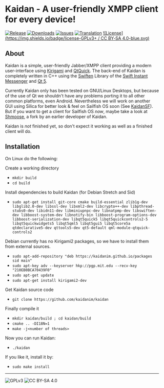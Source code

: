 # Kaidan - A user-friendly XMPP client for every device!

[![Release](https://img.shields.io/github/release/kaidanim/kaidan.svg)](https://github.com/kaidanim/kaidan/releases)
[![Downloads](https://img.shields.io/github/downloads/kaidanim/kaidan/total.svg)](https://github.com/kaidanim/kaidan/releases)
[![Issues](https://img.shields.io/github/issues/kaidanim/kaidan.svg)](https://github.com/kaidanim/kaidan/issues)
[![Translation](https://hosted.weblate.org/widgets/kaidan/-/svg-badge.svg)](https://hosted.weblate.org/projects/kaidan/translations/)
[![License](https://img.shields.io/badge/license-GPLv3+ / CC BY‐SA 4.0-blue.svg)](https://raw.githubusercontent.com/kaidanim/kaidan/master/LICENSE.txt)


## About

Kaidan is a simple, user-friendly Jabber/XMPP client providing a modern user-interface
using [Kirigami](https://techbase.kde.org/Kirigami) and [QtQuick](http://wiki.qt.io/Qt_Quick).
The back-end of Kaidan is completely written in C++ using the [Swiften](http://swift.im/swiften.html)
Library of the [Swift Instant Messenger](http://swift.im/swift.html) and [Qt 5](https://www.qt.io/).

Currently Kaidan only has been tested on GNU/Linux Desktops, but because of the use of Qt we shouldn't have
any problems porting it to all other common platforms, even Android. Nevertheless we will work on another
GUI using Silica for better look & feel on Sailfish OS soon (See [KaidanSF](https://github.com/KaidanIM/KaidanSF)).
But if you want to get a client for Sailfish OS _now_, maybe take a look at
[Shmoose](https://github.com/geobra/harbour-shmoose), a fork by an earlier developer of Kaidan.

Kaidan is *not* finished yet, so don't expect it working as well as a finished client will do.


## Installation

On Linux do the following:

Create a working directory

 * `mkdir build`
 * `cd build`

Install dependencies to build Kaidan (for Debian Stretch and Sid)

 *  `sudo apt-get install git-core cmake build-essential zlib1g-dev libglib2.0-dev libssl-dev libxml2-dev libcrypto++-dev libpthread-stubs0-dev libidn11-dev libminiupnpc-dev libnatpmp-dev libswiften-dev libboost-system-dev libnotify-bin libboost-program-options-dev libboost-serialization-dev libqt5quick5 libqt5quickcontrols2-5 libqt5quickwidgets5 libqt5qml5 libqt5gui5 libqt5core5a qtdeclarative5-dev qttools5-dev qt5-default qml-module-qtquick-controls2`

Debian currently has no Kirigami2 packages, so we have to install them from external sources.

 * `sudo apt-add-repository "deb https://kaidanim.github.io/packages sid main"`
 * `sudo apt-key adv --keyserver hkp://pgp.mit.edu --recv-key "210EB0BCA70439F0"`
 * `sudo apt-get update`
 * `sudo apt-get install kirigami2-dev`

Get Kaidan source code

 * `git clone https://github.com/kaidanim/kaidan`

Finally compile it

 * `mkdir kaidan/build ; cd kaidan/build`
 * `cmake .. -DI18N=1`
 * `make -j<number of threads>`

Now you can run Kaidan:

 * `./kaidan`

If you like it, install it by:

 * `sudo make install`

----

![GPLv3](https://www.gnu.org/graphics/gplv3-127x51.png)
![CC BY-SA 4.0](https://i.creativecommons.org/l/by-sa/4.0/88x31.png)
